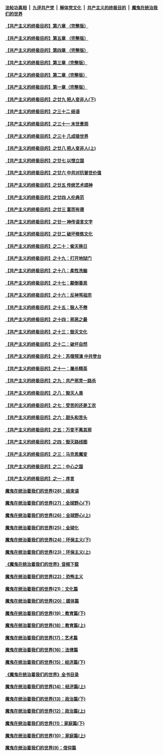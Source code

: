 ####  [法轮功真相](../../../../basic/blob/master/README.md?t=12261552) &nbsp;|&nbsp; [九评共产党](../../../../9ping.md/blob/master/README.md?t=12261552) &nbsp;|&nbsp; [解体党文化](../../../../jtdwh.md/blob/master/README.md?t=12261552)  &nbsp;|&nbsp; [共产主义的终极目的](../../../../gczydzjmd.md/blob/master/README.md?t=12261552) &nbsp;|&nbsp; [魔鬼在统治我们的世界](../../../../mgztzwmdsj.md/blob/master/README.md?t=12261552) 

#### [【共产主义的终极目的】第六章 （完整版）](../pages/nsc422/n11428913.md?t=12261552) 

#### [【共产主义的终极目的】第五章 （完整版）](../pages/nsc422/n11428912.md?t=12261552) 

#### [【共产主义的终极目的】第四章 （完整版）](../pages/nsc422/n11428907.md?t=12261552) 

#### [【共产主义的终极目的】第三章（完整版）](../pages/nsc422/n11428848.md?t=12261552) 

#### [【共产主义的终极目的】第二章（完整版）](../pages/nsc422/n11428831.md?t=12261552) 

#### [【共产主义的终极目的】第一章（完整版）](../pages/nsc422/n11417651.md?t=12261552) 

#### [【共产主义的终极目的】之廿九 把人变非人(下)](../pages/nsc422/n11344140.md?t=12261552) 

#### [【共产主义的终极目的】之三十二 结语](../pages/nsc422/n11360535.md?t=12261552) 

#### [【共产主义的终极目的】之三十一 末世景观](../pages/nsc422/n11351129.md?t=12261552) 

#### [【共产主义的终极目的】之三十 几成狼世界](../pages/nsc422/n11348280.md?t=12261552) 

#### [【共产主义的终极目的】之廿八 把人变非人(上)](../pages/nsc422/n11340492.md?t=12261552) 

#### [【共产主义的终极目的】之廿七 以恨立国](../pages/nsc422/n11336944.md?t=12261552) 

#### [【共产主义的终极目的】之廿六 中共对抗普世价值](../pages/nsc422/n11324785.md?t=12261552) 

#### [【共产主义的终极目的】之廿五 传统艺术颂神](../pages/nsc422/n11296396.md?t=12261552) 

#### [【共产主义的终极目的】之廿四 人伦典范](../pages/nsc422/n11296397.md?t=12261552) 

#### [【共产主义的终极目的】之廿三 富而有德](../pages/nsc422/n11283598.md?t=12261552) 

#### [【共产主义的终极目的】之廿一 神传语言文字](../pages/nsc422/n11263265.md?t=12261552) 

#### [【共产主义的终极目的】之廿二 破坏修炼文化](../pages/nsc422/n11245728.md?t=12261552) 

#### [【共产主义的终极目的】之二十：偷天换日](../pages/nsc422/n11238846.md?t=12261552) 

#### [【共产主义的终极目的】之十九：打开地狱门](../pages/nsc422/n11206376.md?t=12261552) 

#### [【共产主义的终极目的】之十八：柔性洗脑](../pages/nsc422/n11199994.md?t=12261552) 

#### [【共产主义的终极目的】之十七：颠倒善恶](../pages/nsc422/n11179782.md?t=12261552) 

#### [【共产主义的终极目的】之十六：反神骂祖宗](../pages/nsc422/n11166798.md?t=12261552) 

#### [【共产主义的终极目的】之十五：毁人不倦](../pages/nsc422/n11166792.md?t=12261552) 

#### [【共产主义的终极目的】之十四：邪恶之最](../pages/nsc422/n11150249.md?t=12261552) 

#### [【共产主义的终极目的】之十三：毁灭文化](../pages/nsc422/n11135227.md?t=12261552) 

#### [【共产主义的终极目的】之十二：破坏自然](../pages/nsc422/n11135214.md?t=12261552) 

#### [【共产主义的终极目的】之十：苏俄预演 中共登台](../pages/nsc422/n11118424.md?t=12261552) 

#### [【共产主义的终极目的】之十一：屠杀精英](../pages/nsc422/n11118442.md?t=12261552) 

#### [【共产主义的终极目的】之九：共产邪灵一路杀](../pages/nsc422/n11114139.md?t=12261552) 

#### [【共产主义的终极目的】之八：毁灭人类](../pages/nsc422/n11108503.md?t=12261552) 

#### [【共产主义的终极目的】之七：受苦的还是工农](../pages/nsc422/n11101809.md?t=12261552) 

#### [【共产主义的终极目的】之六：甜头和苦头](../pages/nsc422/n11096971.md?t=12261552) 

#### [【共产主义的终极目的】之五：万变不离其邪](../pages/nsc422/n11091285.md?t=12261552) 

#### [【共产主义的终极目的】之四：毁灭路线图](../pages/nsc422/n11086284.md?t=12261552) 

#### [【共产主义的终极目的】之三：马克思魔变](../pages/nsc422/n11061941.md?t=12261552) 

#### [【共产主义的终极目的】之二：中心之国](../pages/nsc422/n11047728.md?t=12261552) 

#### [【共产主义的终极目的】之一：序言](../pages/nsc422/n11086077.md?t=12261552) 

#### [魔鬼在统治着我们的世界(28)：结束语](../pages/nsc422/n10936246.md?t=12261552) 

#### [魔鬼在统治着我们的世界(27)：全球野心(下)](../pages/nsc422/n10928319.md?t=12261552) 

#### [魔鬼在统治着我们的世界(26)：全球野心(上)](../pages/nsc422/n10900318.md?t=12261552) 

#### [魔鬼在统治着我们的世界(25)：全球化](../pages/nsc422/n10788205.md?t=12261552) 

#### [魔鬼在统治着我们的世界(24)：环保主义(下)](../pages/nsc422/n10695307.md?t=12261552) 

#### [魔鬼在统治着我们的世界(23)：环保主义(上)](../pages/nsc422/n10688613.md?t=12261552) 

#### [《魔鬼在统治着我们的世界》音频下载](../pages/nsc422/n10635553.md?t=12261552) 

#### [魔鬼在统治着我们的世界(22)：恐怖主义](../pages/nsc422/n10614727.md?t=12261552) 

#### [魔鬼在统治着我们的世界(21)：文化篇](../pages/nsc422/n10597706.md?t=12261552) 

#### [魔鬼在统治着我们的世界(20)：媒体篇](../pages/nsc422/n10586579.md?t=12261552) 

#### [魔鬼在统治着我们的世界(19)：教育篇(下)](../pages/nsc422/n10564808.md?t=12261552) 

#### [魔鬼在统治着我们的世界(18)：教育篇(上)](../pages/nsc422/n10526970.md?t=12261552) 

#### [魔鬼在统治着我们的世界(17)：艺术篇](../pages/nsc422/n10499093.md?t=12261552) 

#### [魔鬼在统治着我们的世界(16)：法律篇](../pages/nsc422/n10485969.md?t=12261552) 

#### [魔鬼在统治着我们的世界(15)：经济篇(下)](../pages/nsc422/n10469975.md?t=12261552) 

#### [《魔鬼在统治着我们的世界》全书目录](../pages/nsc422/n10464261.md?t=12261552) 

#### [魔鬼在统治着我们的世界(14)：经济篇(上)](../pages/nsc422/n10457370.md?t=12261552) 

#### [魔鬼在统治着我们的世界(13)：政治篇(下)](../pages/nsc422/n10448270.md?t=12261552) 

#### [魔鬼在统治着我们的世界(12)：政治篇(上)](../pages/nsc422/n10444576.md?t=12261552) 

#### [魔鬼在统治着我们的世界(11)：家庭篇(下)](../pages/nsc422/n10440961.md?t=12261552) 

#### [魔鬼在统治着我们的世界(10)：家庭篇(上)](../pages/nsc422/n10435448.md?t=12261552) 

#### [魔鬼在统治着我们的世界(9)：信仰篇](../pages/nsc422/n10432159.md?t=12261552) 

